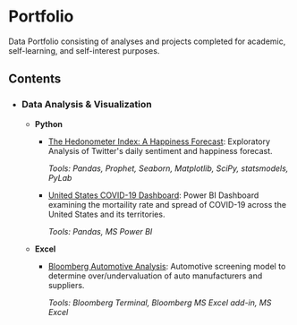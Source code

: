 # Portfolio
Data Portfolio consisting of analyses and projects completed for academic, self-learning, and self-interest purposes. 

## Contents

- ### Data Analysis & Visualization
                    
	- __Python__
		- [The Hedonometer Index: A Happiness Forecast](https://mdreck.github.io/Hedonometer_Index/): Exploratory Analysis of Twitter's daily sentiment and happiness forecast. 
			
			_Tools: Pandas, Prophet, Seaborn, Matplotlib, SciPy, statsmodels, PyLab_  
		
		- [United States COVID-19 Dashboard](https://mdreck.github.io/covid_analysis/): Power BI Dashboard examining the mortaility rate and spread of COVID-19 across the United States and its territories.
		
			_Tools: Pandas, MS Power BI_
                    
	- __Excel__
		- [Bloomberg Automotive Analysis](https://mdreck.github.io/bloomberg_analysis/): Automotive screening model to determine over/undervaluation of auto manufacturers and suppliers. 
			
			_Tools: Bloomberg Terminal, Bloomberg MS Excel add-in, MS Excel_    		
